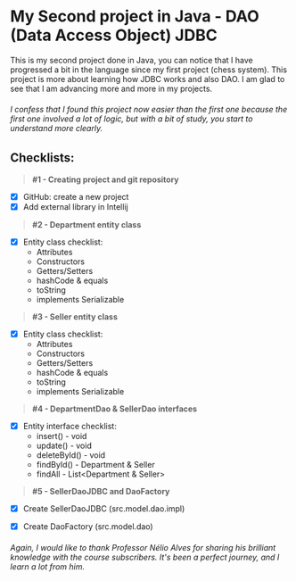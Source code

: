 # My Second project in Java - DAO (Data Access Object) JDBC 

This is my second project done in Java, you can notice that I have progressed a bit in the language since my first project (chess system). This project is more about learning how JDBC works and also DAO.
I am glad to see that I am advancing more and more in my projects.

###### I confess that I found this project now easier than the first one because the first one involved a lot of logic, but with a bit of study, you start to understand more clearly.

## Checklists:
> **#1 - Creating project and git repository**
- [x] GitHub: create a new project
- [x] Add external library in Intellij
> **#2 - Department entity class**
- [x] Entity class checklist:
  - Attributes
  - Constructors
  - Getters/Setters
  - hashCode & equals
  - toString
  - implements Serializable
> **#3 - Seller entity class**
- [x] Entity class checklist:
  - Attributes
  - Constructors
  - Getters/Setters
  - hashCode & equals
  - toString
  - implements Serializable
> **#4 - DepartmentDao & SellerDao interfaces**
- [x] Entity interface checklist:
  - insert() - void
  - update() - void
  - deleteById() - void
  - findById() - Department & Seller
  - findAll - List<Department & Seller>
> **#5 - SellerDaoJDBC and DaoFactory**
- [x] Create SellerDaoJDBC (src.model.dao.impl)
- [x] Create DaoFactory (src.model.dao)























###### Again, I would like to thank Professor Nélio Alves for sharing his brilliant knowledge with the course subscribers. It's been a perfect journey, and I learn a lot from him.